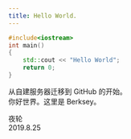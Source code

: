 ```yaml
---
title: Hello World.
---
```

```C++
#include<iostream>
int main()
{
    std::cout << "Hello World";
    return 0;
}
```
从自建服务器迁移到 GitHub 的开始。  
你好世界。这里是 Berksey。  

夜轮  
2019.8.25